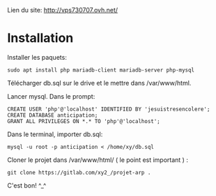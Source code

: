 Lien du site: http://vps730707.ovh.net/

# Installation

Installer les paquets:

    sudo apt install php mariadb-client mariadb-server php-mysql

Télécharger db.sql sur le drive et le mettre dans /var/www/html.

Lancer mysql. Dans le prompt:

    CREATE USER 'php'@'localhost' IDENTIFIED BY 'jesuistresencolere';
    CREATE DATABASE anticipation;
    GRANT ALL PRIVILEGES ON *.* TO 'php'@'localhost';

Dans le terminal, importer db.sql:

    mysql -u root -p anticipation < /home/xy/db.sql 

Cloner le projet dans /var/www/html/ ( le point est important ) :

    git clone https://gitlab.com/xy2_/projet-arp .

C'est bon! ^_^
